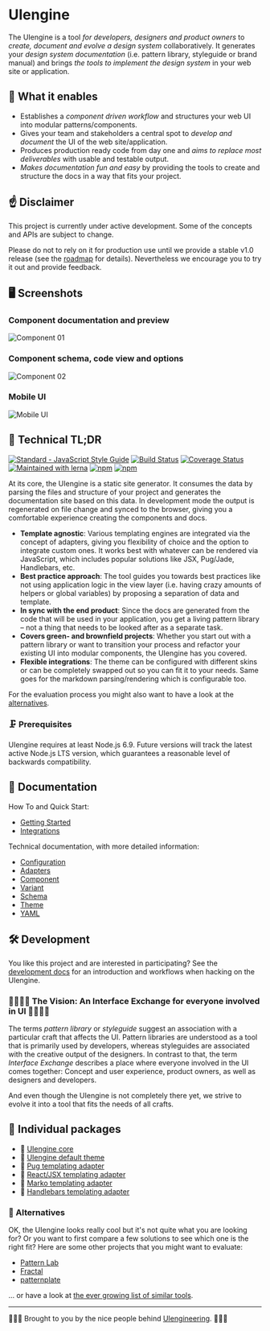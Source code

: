 # UIengine

The UIengine is a tool *for developers, designers and product owners* to *create, document and evolve a design system* collaboratively.
It generates your *design system documentation* (i.e. pattern library, styleguide or brand manual) and brings *the tools to implement the design system* in your web site or application.

## 🚀  What it enables

- Establishes a *component driven workflow* and structures your web UI into modular patterns/components.
- Gives your team and stakeholders a central spot to *develop and document* the UI of the web site/application.
- Produces production ready code from day one and *aims to replace most deliverables* with usable and testable output.
- *Makes documentation fun and easy* by providing the tools to create and structure the docs in a way that fits your project.

## ☝️ Disclaimer

This project is currently under active development.
Some of the concepts and APIs are subject to change. 

Please do not to rely on it for production use until we provide a stable v1.0 release (see the [roadmap](https://github.com/dennisreimann/uiengine/milestones) for details).
Nevertheless we encourage you to try it out and provide feedback.

## 🖥 Screenshots

### Component documentation and preview

![Component 01](./docs/media/screenshot-01.png)

### Component schema, code view and options

![Component 02](./docs/media/screenshot-02.png)

### Mobile UI

![Mobile UI](./docs/media/screenshot-03.png)

## 🔩 Technical TL;DR

[![Standard - JavaScript Style Guide](https://img.shields.io/badge/code%20style-standard-brightgreen.svg)](http://standardjs.com/)
[![Build Status](https://travis-ci.org/dennisreimann/uiengine.svg?branch=master)](https://travis-ci.org/dennisreimann/uiengine)
[![Coverage Status](https://coveralls.io/repos/github/dennisreimann/uiengine/badge.svg?branch=master)](https://coveralls.io/github/dennisreimann/uiengine?branch=master)
[![Maintained with lerna](https://img.shields.io/badge/maintained%20with-lerna-cc00ff.svg)](https://lernajs.io/)
[![npm](https://img.shields.io/npm/v/uiengine.svg)](https://www.npmjs.com/package/uiengine)
[![npm](https://img.shields.io/npm/dw/uiengine.svg)](https://www.npmjs.com/package/uiengine)

At its core, the UIengine is a static site generator.
It consumes the data by parsing the files and structure of your project and generates the documentation site based on this data.
In development mode the output is regenerated on file change and synced to the browser, giving you a comfortable experience creating the components and docs.

- **Template agnostic**: Various templating engines are integrated via the concept of adapters, giving you flexibility of choice and the option to integrate custom ones. It works best with whatever can be rendered via JavaScript, which includes popular solutions like JSX, Pug/Jade, Handlebars, etc.
- **Best practice approach**: The tool guides you towards best practices like not using application logic in the view layer (i.e. having crazy amounts of helpers or global variables) by proposing a separation of data and template.
- **In sync with the end product**: Since the docs are generated from the code that will be used in your application, you get a living pattern library – not a thing that needs to be looked after as a separate task.
- **Covers green- and brownfield projects**: Whether you start out with a pattern library or want to transition your process and refactor your existing UI into modular components, the UIengine has you covered.
- **Flexible integrations**: The theme can be configured with different skins or can be completely swapped out so you can fit it to your needs. Same goes for the markdown parsing/rendering which is configurable too.

For the evaluation process you might also want to have a look at the [alternatives](#-alternatives).

### 🗜 Prerequisites

UIengine requires at least Node.js 6.9. Future versions will track the latest active Node.js LTS version, which guarantees a reasonable level of backwards compatibility.

## 📘 Documentation

How To and Quick Start:

- [Getting Started](./docs/getting-started.md)
- [Integrations](./docs/integrations.md)

Technical documentation, with more detailed information:

- [Configuration](./docs/config.md)
- [Adapters](./docs/adapters.md)
- [Component](./docs/component.md)
- [Variant](./docs/variant.md)
- [Schema](./docs/schema.md)
- [Theme](./docs/theme.md)
- [YAML](./docs/yaml.md)

## 🛠 Development 

You like this project and are interested in participating?
See the [development docs](./docs/development.md) for an introduction and workflows when hacking on the UIengine.

### 👩‍💻👨‍🎨  The Vision: An Interface Exchange for everyone involved in UI 👩‍🔬👨‍💼

The terms *pattern library* or *styleguide* suggest an association with a particular craft that affects the UI.
Pattern libraries are understood as a tool that is primarily used by developers, whereas styleguides are associated with the creative output of the designers.
In contrast to that, the term *Interface Exchange* describes a place where everyone involved in the UI comes together:
Concept and user experience, product owners, as well as designers and developers.

And even though the UIengine is not completely there yet, we strive to evolve it into a tool that fits the needs of all crafts.

## 💁 Individual packages

- 🚀 [UIengine core](./packages/uiengine)
- 🎨 [UIengine default theme](./packages/uiengine-theme-default)
- 🔌 [Pug templating adapter](./packages/uiengine-adapter-pug)
- 🔌 [React/JSX templating adapter](./packages/uiengine-adapter-react)
- 🔌 [Marko templating adapter](./packages/uiengine-adapter-marko)
- 🔌 [Handlebars templating adapter](./packages/uiengine-adapter-handlebars)

### 🖖 Alternatives

OK, the UIengine looks really cool but it's not quite what you are looking for?
Or you want to first compare a few solutions to see which one is the right fit?
Here are some other projects that you might want to evaluate:

- [Pattern Lab](http://patternlab.io/)
- [Fractal](http://fractal.build/)
- [patternplate](https://github.com/sinnerschrader/patternplate/)

… or have a look at [the ever growing list of similar tools](https://github.com/davidhund/styleguide-generators).

- - - - -

👨🏻‍💻 Brought to you by the nice people behind [UIengineering](https://www.uiengineering.de). 👨🏻‍💻
